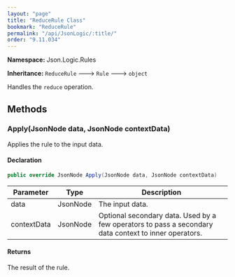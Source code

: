 ```yaml
---
layout: "page"
title: "ReduceRule Class"
bookmark: "ReduceRule"
permalink: "/api/JsonLogic/:title/"
order: "9.11.034"
---
```

**Namespace:** Json.Logic.Rules

**Inheritance:**
`ReduceRule`
 🡒 
`Rule`
 🡒 
`object`

Handles the `reduce` operation.

## Methods

### Apply(JsonNode data, JsonNode contextData)

Applies the rule to the input data.

#### Declaration

```c#
public override JsonNode Apply(JsonNode data, JsonNode contextData)
```

| Parameter | Type | Description |
|---|---|---|
| data | JsonNode | The input data. |
| contextData | JsonNode | Optional secondary data.  Used by a few operators to pass a secondary     data context to inner operators. |


#### Returns

The result of the rule.

